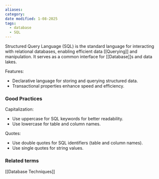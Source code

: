 ```yaml
---
aliases: 
category: 
date modified: 1-08-2025
tags:
  - database
  - SQL
---
```

Structured Query Language (SQL) is the standard language for interacting with relational databases, enabling efficient data [[Querying]] and manipulation. It serves as a common interface for [[Database]]s and data lakes.

Features: 
  - Declarative language for storing and querying structured data.
  - Transactional properties enhance speed and efficiency.
  
### Good Practices

Capitalization: 
  - Use uppercase for SQL keywords for better readability.
  - Use lowercase for table and column names.
  
Quotes:
  - Use double quotes for SQL identifiers (table and column names).
  - Use single quotes for string values.

### Related terms

[[Database Techniques]]